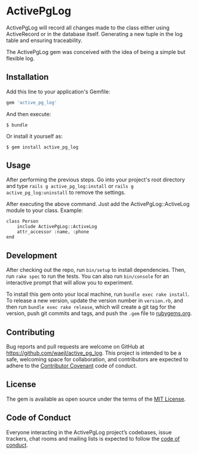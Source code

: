 # ActivePgLog

ActivePgLog will record all changes made to the class either using ActiveRecord or in the database itself. Generating a new tuple in the log table and ensuring traceability.

The ActivePgLog gem was conceived with the idea of ​​being a simple but flexible log.

## Installation

Add this line to your application's Gemfile:

```ruby
gem 'active_pg_log'
```

And then execute:

    $ bundle

Or install it yourself as:

    $ gem install active_pg_log

## Usage

After performing the previous steps. Go into your project's root directory and type `rails g active_pg_log:install` or `rails g active_pg_log:uninstall` to remove the settings.

After executing the above command. Just add the ActivePgLog::ActiveLog module to your class. Example:

    class Person
        include ActivePgLog::ActiveLog
        attr_accessor :name, :phone
    end

## Development

After checking out the repo, run `bin/setup` to install dependencies. Then, run `rake spec` to run the tests. You can also run `bin/console` for an interactive prompt that will allow you to experiment.

To install this gem onto your local machine, run `bundle exec rake install`. To release a new version, update the version number in `version.rb`, and then run `bundle exec rake release`, which will create a git tag for the version, push git commits and tags, and push the `.gem` file to [rubygems.org](https://rubygems.org).

## Contributing

Bug reports and pull requests are welcome on GitHub at https://github.com/waejl/active_pg_log. This project is intended to be a safe, welcoming space for collaboration, and contributors are expected to adhere to the [Contributor Covenant](http://contributor-covenant.org) code of conduct.

## License

The gem is available as open source under the terms of the [MIT License](https://opensource.org/licenses/MIT).

## Code of Conduct

Everyone interacting in the ActivePgLog project’s codebases, issue trackers, chat rooms and mailing lists is expected to follow the [code of conduct](https://github.com/waejl/active_pg_log/blob/master/CODE_OF_CONDUCT.md).
